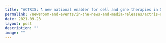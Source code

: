 ```yaml
---
title: "ACTRIS: A new national enabler for cell and gene therapies in Singapore"
permalink: /newsroom-and-events/in-the-news-and-media-releases/actris-a-new-national-enabler-for-cell-and-gene/
date: 2021-09-23
layout: post
description: ""
image: ""
---
```

